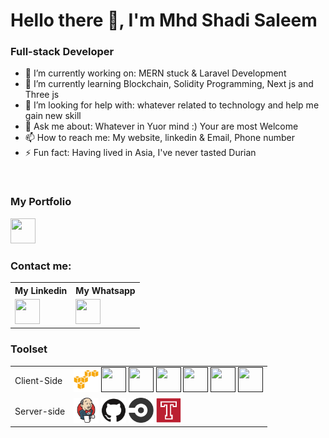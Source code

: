 # Hello there 👋, I'm Mhd Shadi Saleem

### Full-stack Developer

- 🔭 I’m currently working on: MERN stuck & Laravel Development 
- 🌱 I’m currently learning Blockchain, Solidity Programming, Next js and Three js
- 🤔 I’m looking for help with: whatever related to technology and help me gain new skill
- 💬 Ask me about: Whatever in Yuor mind :) Your are most Welcome  
- 📫 How to reach me: My website, linkedin & Email, Phone number
- ⚡ Fun fact: Having lived in Asia,  I've never tasted Durian

<br/>

### My Portfolio

<a href="https://shadi.diphant.com/"><img src="https://www.vectorlogo.zone/logos/google_chrome/google_chrome-icon.svg" width="40" height="40"/></a>



### Contact me:


<table>
    <tr>
        <th>My Linkedin</th>
        <th>My Whatsapp</th>
    </tr>
    <tr>
        <td>
            <a href="https://www.linkedin.com/in/mhd-shadi-saleem-443103a3/">
                <img src="https://www.vectorlogo.zone/logos/linkedin/linkedin-icon.svg" width="40" height="40"/></a>
        </td>
        <td>
            <a href="https://wa.me/60182815896?text=Hey, "><img src="https://www.vectorlogo.zone/logos/whatsapp/whatsapp-tile.svg" width="40" height="40"/></a>
        </td>
    </tr>
</table>



### Toolset

<table>
    <tr>
        <td>Client-Side</td>
        <td>
            <a href=""><img src="https://github.com/devicons/devicon/blob/v2.13.0/icons/amazonwebservices/amazonwebservices-original.svg" width="40" height="40"/></a>
            <a href=""><img src="https://www.vectorlogo.zone/logos/amazon_cloudformation/amazon_cloudformation-icon.svg" width="40" height="40"/></a>
            <a href=""><img src="https://www.vectorlogo.zone/logos/amazon_eks/amazon_eks-icon.svg" width="40" height="40"/></a>
            <a href=""><img src="https://www.vectorlogo.zone/logos/amazon_ecs/amazon_ecs-icon.svg" width="40" height="40"/></a>
            <a href=""><img src="https://www.vectorlogo.zone/logos/amazon_elasticcontainer/amazon_elasticcontainer-icon.svg" width="40" height="40"/></a>
            <a href=""><img src="https://www.vectorlogo.zone/logos/amazon_cloudwatch/amazon_cloudwatch-icon.svg" width="40" height="40"/></a>
            <a href=""><img src="https://www.vectorlogo.zone/logos/serverless/serverless-icon.svg" width="40" height="40"/></a>
            <!-- <a href=""><img src=""/></a>
            <a href=""><img src=""/></a> -->
        </td>
    </tr>
    <tr>
        <td>Server-side</td>
        <td>
            <a href=""><img src="https://github.com/devicons/devicon/blob/v2.13.0/icons/jenkins/jenkins-original.svg" width="40" height="40"/></a>
            <a href=""><img src="https://github.com/devicons/devicon/blob/v2.13.0/icons/github/github-original.svg" width="40" height="40"/></a>
            <a href=""><img src="https://github.com/devicons/devicon/blob/v2.13.0/icons/circleci/circleci-plain.svg" width="40" height="40"/></a>
            <a href=""><img src="https://github.com/devicons/devicon/blob/v2.13.0/icons/travis/travis-plain.svg" width="40" height="40"/></a>
        </td>
    </tr>
    
</table>
